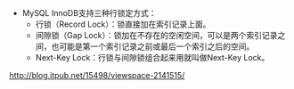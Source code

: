 - MySQL InnoDB支持三种行锁定方式：
  - 行锁（Record Lock）：锁直接加在索引记录上面。
  - 间隙锁（Gap Lock）：锁加在不存在的空闲空间，可以是两个索引记录之间，也可能是第一个索引记录之前或最后一个索引之后的空间。
  - Next-Key Lock：行锁与间隙锁组合起来用就叫做Next-Key Lock。


http://blog.itpub.net/15498/viewspace-2141515/
